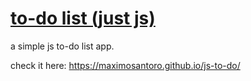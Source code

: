 # [to-do list (just js)](https://maximosantoro.github.io/js-to-do/)
a simple js to-do list app.

check it here: https://maximosantoro.github.io/js-to-do/
